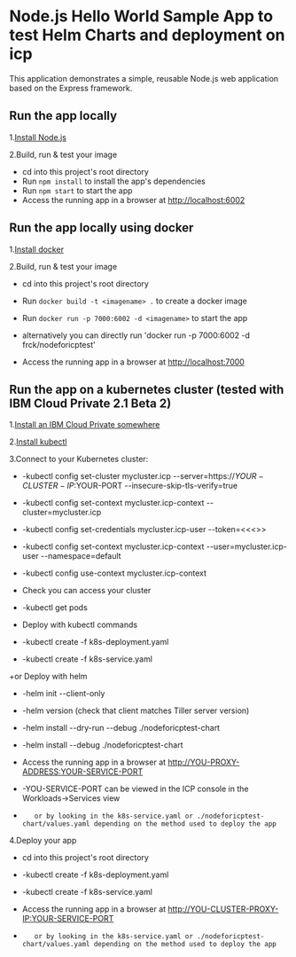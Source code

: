 # Node.js Hello World Sample App to test Helm Charts and deployment on icp

This application demonstrates a simple, reusable Node.js web application based on the Express framework.

## Run the app locally

1.[Install Node.js][]

2.Build, run & test your image
+ cd into this project's root directory
+ Run `npm install` to install the app's dependencies
+ Run `npm start` to start the app
+ Access the running app in a browser at <http://localhost:6002>

[Install Node.js]: https://nodejs.org/en/download/

## Run the app locally using docker

1.[Install docker][]

2.Build, run & test your image
+ cd into this project's root directory
+ Run `docker build -t <imagename> .` to create a docker image 
+ Run `docker run -p 7000:6002 -d <imagename>` to start the app

+ alternatively you can directly run 'docker run -p 7000:6002 -d frck/nodeforicptest'

+ Access the running app in a browser at <http://localhost:7000>

[Install docker]: https://docs.docker.com/engine/installation/

## Run the app on a kubernetes cluster (tested with IBM Cloud Private 2.1 Beta 2)

1.[Install an IBM Cloud Private somewhere ][]

2.[Install kubectl][]

3.Connect to your Kubernetes cluster:
+    -kubectl config set-cluster mycluster.icp --server=https://$YOUR-CLUSTER-IP:$YOUR-PORT --insecure-skip-tls-verify=true
+    -kubectl config set-context mycluster.icp-context --cluster=mycluster.icp
+    -kubectl config set-credentials mycluster.icp-user --token=<<<<YOUR TOKER HERE>>>
+    -kubectl config set-context mycluster.icp-context --user=mycluster.icp-user --namespace=default
+    -kubectl config use-context mycluster.icp-context

+ Check you can access your cluster
+    -kubectl get pods


+ Deploy with kubectl commands
+    -kubectl create -f k8s-deployment.yaml
+    -kubectl create -f k8s-service.yaml

+or Deploy with helm
+    -helm init --client-only
+    -helm version (check that client matches Tiller server version)
+    -helm install --dry-run --debug ./nodeforicptest-chart
+    -helm install  --debug ./nodeforicptest-chart


+ Access the running app in a browser at <http://YOU-PROXY-ADDRESS:YOUR-SERVICE-PORT>
+    -YOU-SERVICE-PORT can be viewed in the ICP console in the Workloads->Services view
+        or by looking in the k8s-service.yaml or ./nodeforicptest-chart/values.yaml depending on the method used to deploy the app

4.Deploy your app
+ cd into this project's root directory
+   -kubectl create -f k8s-deployment.yaml
+   -kubectl create -f k8s-service.yaml

+ Access the running app in a browser at <http://YOU-CLUSTER-PROXY-IP:YOUR-SERVICE-PORT>
+        or by looking in the k8s-service.yaml or ./nodeforicptest-chart/values.yaml depending on the method used to deploy the app

[Install an IBM Cloud Private somewhere ]: https://www.ibm.com/support/knowledgecenter/en/SSBS6K
[Install kubectl]: https://kubernetes.io/docs/tasks/tools/install-kubectl/  

